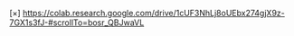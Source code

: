 [×] https://colab.research.google.com/drive/1cUF3NhLj8oUEbx274gjX9z-7GX1s3fJ-#scrollTo=bosr_QBJwaVL
